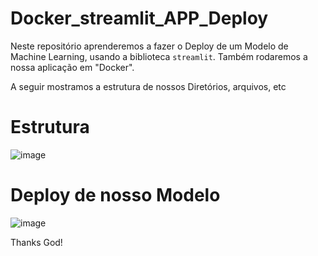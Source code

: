 # Docker_streamlit_APP_Deploy

Neste repositório aprenderemos a fazer o Deploy de um Modelo de Machine Learning, usando a biblioteca `streamlit`. Também rodaremos a nossa aplicação em "Docker".

A seguir mostramos a estrutura de nossos Diretórios, arquivos, etc

# Estrutura 
![image](https://user-images.githubusercontent.com/69597971/197077385-841e464d-e106-4395-a8e3-aa3e6e0b944d.png)

# Deploy de nosso Modelo 

![image](https://user-images.githubusercontent.com/69597971/197077575-ae7efe5f-bfc2-4c88-9b87-4feb3609579f.png)


Thanks God!
